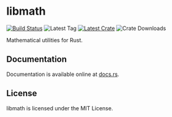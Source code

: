 # libmath

[![Build Status](https://img.shields.io/travis/scoobadog/libmath-rs.svg)](https://travis-ci.org/scoobadog/libmath-rs)
![Latest Tag](https://img.shields.io/github/tag/scoobadog/libmath-rs.svg)
[![Latest Crate](https://img.shields.io/crates/v/libmath.svg)](https://crates.io/crates/libmath)
![Crate Downloads](https://img.shields.io/crates/d/libmath.svg)

Mathematical utilities for Rust.

## Documentation

Documentation is available online at [docs.rs](https://docs.rs/libmath/).

## License

libmath is licensed under the MIT License.
